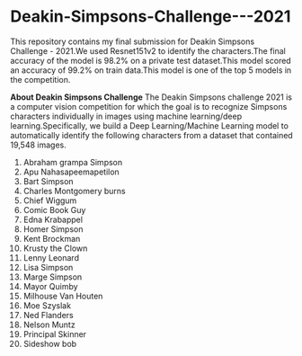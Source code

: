 # Deakin-Simpsons-Challenge---2021
This repository contains my final submission for Deakin Simpsons Challenge - 2021.We used Resnet151v2 to identify the characters.The final accuracy of the model is 98.2% on a private test dataset.This model scored an accuracy of 99.2% on train data.This model is one of the top 5 models in the competition.


**About Deakin Simpsons Challenge**
The Deakin Simpsons challenge 2021 is a computer vision competition for which the goal is to recognize Simpsons characters individually in images using machine learning/deep learning.Specifically, we build a Deep Learning/Machine Learning model to automatically identify the following characters from a dataset that contained 19,548 images.
1. Abraham grampa Simpson
2. Apu Nahasapeemapetilon
3. Bart Simpson
4. Charles Montgomery burns
5. Chief Wiggum	
6. Comic Book Guy	
7. Edna Krabappel	
8. Homer Simpson	
9. Kent Brockman	
10. Krusty the Clown	
11. Lenny Leonard
12. Lisa Simpson
13. Marge Simpson
14. Mayor Quimby
15. Milhouse Van Houten
16. Moe Szyslak
17. Ned Flanders
18. Nelson Muntz
19. Principal Skinner
20. Sideshow bob
